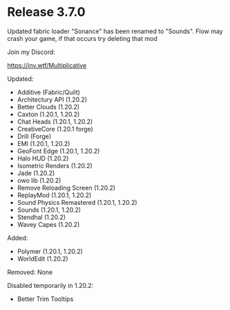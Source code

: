 # Release 3.7.0

Updated fabric loader
"Sonance" has been renamed to "Sounds".
Flow may crash your game, if that occurs try deleting that mod

Join my Discord:

https://inv.wtf/Multiplicative

Updated:
- Additive (Fabric/Quilt)
- Architectury API (1.20.2)
- Better Clouds (1.20.2)
- Caxton (1.20.1, 1.20.2)
- Chat Heads (1.20.1, 1.20.2)
- CreativeCore (1.20.1 forge)
- Drill (Forge)
- EMI (1.20.1, 1.20.2)
- GeoFont Edge (1.20.1, 1.20.2)
- Halo HUD (1.20.2)
- Isometric Renders (1.20.2)
- Jade (1.20.2)
- owo lib (1.20.2)
- Remove Reloading Screen (1.20.2)
- ReplayMod (1.20.1, 1.20.2)
- Sound Physics Remastered (1.20.1, 1.20.2)
- Sounds (1.20.1, 1.20.2)
- Stendhal (1.20.2)
- Wavey Capes (1.20.2)

Added:
- Polymer (1.20.1, 1.20.2)
- WorldEdit (1.20.2)

Removed:
None

Disabled temporarily in 1.20.2:
- Better Trim Tooltips
